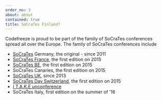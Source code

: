 ```yaml
---
order_no: 3
about: about
contained: true
title: SoCraTes Finland?
---
```


Codefreeze is proud to be part of the family of SoCraTes conferences spread all over the Europe. The family of SoCraTes conferences include

 * [SoCraTes](https://www.socrates-conference.de/) Germany, the original - since 2011
 * [SoCraTes France](http://socrates-fr.github.io/), the first edition on 2015
 * [SoCraTes BE](http://socratesbe.org/), the first edition on 2015
 * SoCraTes Canaries, the first edition on 2015
 * [SoCraTes UK](http://socratesuk.org/), since 2013
 * [SoCraTes Day Switzerland](http://socrates-day.ch/), the first edition on 2015
 * [I T.A.K.E unconference](http://itakeunconf.com)
 * SoCraTes Italy, first edition on the summer of '16
